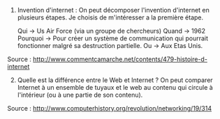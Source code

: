 1. Invention d'internet :
On peut décomposer l'invention d'internet en plusieurs étapes. Je choisis de m'intéresser a la première étape.

    Qui -> Us Air Force (via un groupe de chercheurs)
    Quand -> 1962
    Pourquoi -> Pour créer un système de communication qui pourrait fonctionner malgré sa destruction partielle.
    Ou -> Aux Etas Unis.

Source : http://www.commentcamarche.net/contents/479-histoire-d-internet

2. Quelle est la différence entre le Web et Internet ?
On peut comparer Internet à un ensemble de tuyaux et le web au contenu qui circule à l'intérieur (ou à une partie de son contenu).

Source :
http://www.computerhistory.org/revolution/networking/19/314
